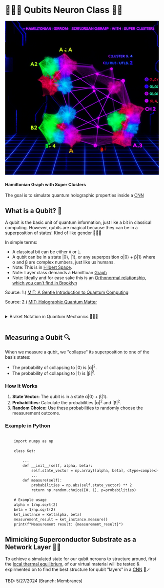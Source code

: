 <link rel="stylesheet" type="text/css" href="styles.css">

# 🧙‍♀️✨ Qubits Neuron Class 🚀🌌


![Hamiltonian Graph with Super Clusters](imgs/hamiltonian.png)
#### Hamiltonian Graph with Super Clusters

The goal is to simulate quantum holographic properties inside a [CNN](https://arxiv.org/abs/2302.04584)

<h2>What is a Qubit? 🧩</h2>

<p>A qubit is the basic unit of quantum information, just like a bit in classical computing. However, qubits are magical because they can be in a superposition of states! Kind of like gender 🧙‍♀️✨</p>

<p>In simple terms:</p>

<ul>
  <li>A classical bit can be either <code>0</code> or <code>1</code>.</li>
  <li>A qubit can be in a state |0⟩, |1⟩, or any superposition α|0⟩ + β|1⟩ where α and β are complex numbers, just like us humans.</li>
  <li>Note: This is in <a href="https://en.wikipedia.org/wiki/Hilbert_space">Hilbert Space</a>.</li>
  <li>Note: Layer class demands a Hamiltioan <a href='https://en.wikipedia.org/wiki/Hamiltonian_path'> Graph</a></li>
  <li>Note: Ideally and for ease sake this is an <a href='https://en.wikipedia.org/wiki/Orthonormality'> Orthonormal relationship, which you can't find in Brooklyn </a></li>
</ul>

<p>Source: 1.) <a href="https://mitpressbookstore.mit.edu/book/9780262526678">MIT: A Gentle Introduction to Quantum Computing</a></p>

<p> Source: 2.) <a href="https://mitpressbookstore.mit.edu/book/9780262038430">MIT: Holographic Quantum Matter</a></p>
<br>
<details>
  <summary>Braket Notation in Quantum Mechanics 🧙‍♀️🔮</summary>
  <br>
  In quantum mechanics, <a href='https://en.wikipedia.org/wiki/Bra%E2%80%93ket_notation'>bra-ket notation is essential for representing quantum states and operations</a>.

  <ul>
    <li><strong>Ket |α⟩</strong>: Represents a quantum state vector. Example: |α⟩ could denote the state of a particle. 🌌</li>
    <li><strong>Bra ⟨β|</strong>: The conjugate transpose of a ket, representing the dual vector. 🔄</li>
    <li><strong>Inner Product ⟨β|α⟩</strong>: Probability amplitude between states |β⟩ and |α⟩. ✨</li>
    <li><strong>Outer Product |α⟩⟨β|</strong>: Operator that projects onto the state |α⟩. 🌀</li>
  </ul>

  Example in a qubit system:
  <ul>
    <li><strong>Kets</strong>: |0⟩, |1⟩</li>
    <li><strong>Bras</strong>: ⟨0|, ⟨1|</li>
    <li><strong>Inner Product</strong>: ⟨0|1⟩ = 0 (orthogonality) 🌠</li>
    <li><strong>Outer Product</strong>: |0⟩⟨0| (projection operator) 🌙</li>
  </ul>

  <br>
</details>
<br>



## Measuring a Qubit 🔍

<p>When we measure a qubit, we "collapse" its superposition to one of the basis states:</p>

<ul>
  <li>The probability of collapsing to |0⟩ is |α|<sup>2</sup>.</li>
  <li>The probability of collapsing to |1⟩ is |β|<sup>2</sup>.</li>
</ul>

<h3>How It Works</h3>

<ol>
  <li><strong>State Vector:</strong> The qubit is in a state α|0⟩ + β|1⟩.</li>
  <li><strong>Probabilities:</strong> Calculate the probabilities |α|<sup>2</sup> and |β|<sup>2</sup>.</li>
  <li><strong>Random Choice:</strong> Use these probabilities to randomly choose the measurement outcome.</li>
</ol>


### Example in Python

<pre><code>
    import numpy as np
    
    class Ket:

        ...
        def __init__(self, alpha, beta):
            self.state_vector = np.array([alpha, beta], dtype=complex)
            ...
        def measure(self):
            probabilities = np.abs(self.state_vector) ** 2
            return np.random.choice([0, 1], p=probabilities)
    
    # Example usage
    alpha = 1/np.sqrt(2)
    beta = 1/np.sqrt(2)
    ket_instance = Ket(alpha, beta)
    measurement_result = ket_instance.measure()
    print(f"Measurement result: {measurement_result}")
</code></pre>

## Mimicking Superconductor Substrate as a Network Layer 🌌✨

To achieve a simulated state for our qubit nerouns to structure around, first the [local thermal equilibrium](https://phys.libretexts.org/Bookshelves/Astronomy__Cosmology/Supplemental_Modules_(Astronomy_and_Cosmology)/Cosmology/Astrophysics_(Richmond)/27%3A_(Local)_Thermodynamic_Equilibrium), of our virtual material will be tested & expirmented on to find the best structure for qubit "layers" in a [CNN](https://arxiv.org/abs/2302.04584) 🌙🪄

TBD: 5/27/2024 (Branch: Membranes)

